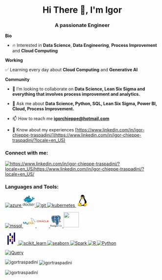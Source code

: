 <h1 align="center">Hi There 👋, I'm Igor</h1>
<h3 align="center">A passionate Engineer</h3>

<!-- <p align="left"> <img src="https://komarev.com/ghpvc/?username=igortraspadini&label=Profile%20views&color=0e75b6&style=flat" alt="igortraspadini" /> </p>

<p align="left"> <a href="https://github.com/ryo-ma/github-profile-trophy"><img src="https://github-profile-trophy.vercel.app/?username=igortraspadini" alt="igortraspadini" /></a> </p>  
-->

**Bio**

<!-- - 👷‍♂️ I’m currently working on  -->
- 🔥 Interested in **Data Science**, **Data Engineering**, **Process Improvement**  and **Cloud Computing** 

**Working**

<!-- 🚀 I use daily: <code>.py</code>, <code>.sql</code>, <code>.sh</code>, <code>.vb</code>, <code>.xlsx</code> -->

✅ Learning every day about **Cloud Computing** and **Generative AI**


**Community**

- 👯 I’m looking to collaborate on **Data Science, Lean Six Sigma and everything that involves process improvement and analytics.**

- 💬 Ask me about **Data Science, Python, SQL, Lean Six Sigma, Power BI, Cloud, Process Improvement.**

- 📫 How to reach me **igorchieppe@hotmail.com**

- 📄 Know about my experiences [https://www.linkedin.com/in/igor-chieppe-traspadini/](https://www.linkedin.com/in/igor-chieppe-traspadini/?locale=en_US)

<h3 align="left">Connect with me:</h3>
<p align="left">
<a href="https://www.linkedin.com/in/igor-chieppe-traspadini/?locale=en_US/https://www.linkedin.com/in/igor-chieppe-traspadini/?locale=en_US/" target="blank"><img align="center" src="https://raw.githubusercontent.com/rahuldkjain/github-profile-readme-generator/master/src/images/icons/Social/linked-in-alt.svg" alt="https://www.linkedin.com/in/igor-chieppe-traspadini/?locale=en_US/https://www.linkedin.com/in/igor-chieppe-traspadini/?locale=en_US/" height="30" width="40" /></a>
</p>

<h3 align="left">Languages and Tools:</h3>
<p align="left"> <a href="https://azure.microsoft.com/en-in/" target="_blank" rel="noreferrer"> <img src="https://www.vectorlogo.zone/logos/microsoft_azure/microsoft_azure-icon.svg" alt="azure" width="40" height="40"/> </a> <a href="https://www.docker.com/" target="_blank" rel="noreferrer"> <img src="https://raw.githubusercontent.com/devicons/devicon/master/icons/docker/docker-original-wordmark.svg" alt="docker" width="40" height="40"/> </a> <a href="https://git-scm.com/" target="_blank" rel="noreferrer"> <img src="https://www.vectorlogo.zone/logos/git-scm/git-scm-icon.svg" alt="git" width="40" height="40"/> </a> <a href="https://kubernetes.io" target="_blank" rel="noreferrer"> <img src="https://www.vectorlogo.zone/logos/kubernetes/kubernetes-icon.svg" alt="kubernetes" width="40" height="40"/> </a> <a href="https://www.linux.org/" target="_blank" rel="noreferrer"> <img src="https://raw.githubusercontent.com/devicons/devicon/master/icons/linux/linux-original.svg" alt="linux" width="40" height="40"/> </a> </p>
<p>
<a href="https://www.microsoft.com/en-us/sql-server" target="_blank" rel="noreferrer"> <img src="https://www.svgrepo.com/show/303229/microsoft-sql-server-logo.svg" alt="mssql" width="40" height="40"/> </a> <a href="https://www.mysql.com/" target="_blank" rel="noreferrer"> <img src="https://raw.githubusercontent.com/devicons/devicon/master/icons/mysql/mysql-original-wordmark.svg" alt="mysql" width="40" height="40"/> </a> <a href="https://www.oracle.com/" target="_blank" rel="noreferrer"> <img src="https://raw.githubusercontent.com/devicons/devicon/master/icons/oracle/oracle-original.svg" alt="oracle" width="40" height="40"/> </a> <a href="https://www.postgresql.org" target="_blank" rel="noreferrer"> <img src="https://raw.githubusercontent.com/devicons/devicon/master/icons/postgresql/postgresql-original-wordmark.svg" alt="postgresql" width="40" height="40"/> </a>
<a> <img src="https://cdn.jsdelivr.net/gh/devicons/devicon/icons/sqlite/sqlite-original.svg" width="50" height="50" /> </a> 
</p>  
<a href="https://pandas.pydata.org/" target="_blank" rel="noreferrer"> <img src="https://raw.githubusercontent.com/devicons/devicon/2ae2a900d2f041da66e950e4d48052658d850630/icons/pandas/pandas-original.svg" alt="pandas" width="40" height="40"/> </a> <a href="https://scikit-learn.org/" target="_blank" rel="noreferrer"> <img src="https://upload.wikimedia.org/wikipedia/commons/0/05/Scikit_learn_logo_small.svg" alt="scikit_learn" width="40" height="40"/> </a> <a href="https://seaborn.pydata.org/" target="_blank" rel="noreferrer"> <img src="https://seaborn.pydata.org/_images/logo-mark-lightbg.svg" alt="seaborn" width="40" height="40"/> </a> <a href="https://www.r-project.org/" target="_blank" rel="noreferrer"> <img src="https://www.r-project.org/Rlogo.png" alt="Spark" width="40" height="40"/> </a> <a href="https://spark.apache.org/" target="_blank" rel="noreferrer"> <img src="https://th.bing.com/th?id=ABTA520CD5929E3D64E936ED087B64C6F789D842112EB67213E5297687BA7A645F9&w=80&h=80&o=6&dpr=2&pid=5.1" alt="R" width="40" height="40"/> </a> <a href="https://www.python.org/" target="_blank" rel="noreferrer"> <img src="https://th.bing.com/th?id=OIP.0HN7zdTXqNd_KPsMvbbVrwAAAA&w=148&h=148&c=7&o=6&pid=SANGAM" alt="Python" width="40" height="40"/> </a>
</a> </p>
<p><a href="https://jquery.com/" target="_blank" rel="noreferrer"> <img src="https://www.codeconquest.com/wp-content/uploads/jQuery-logo-300x300.jpg" alt="jQuery" width="40" height="40"/> </a></p>

<p><img align="left" src="https://github-readme-stats.vercel.app/api/top-langs?username=igortraspadini&show_icons=true&locale=en&layout=compact" alt="igortraspadini" /></p>

<p>&nbsp;<img align="center" src="https://github-readme-stats.vercel.app/api?username=igortraspadini&show_icons=true&locale=en" alt="igortraspadini" /></p>

<p><img align="center" src="https://github-readme-streak-stats.herokuapp.com/?user=igortraspadini&" alt="igortraspadini" /></p>
